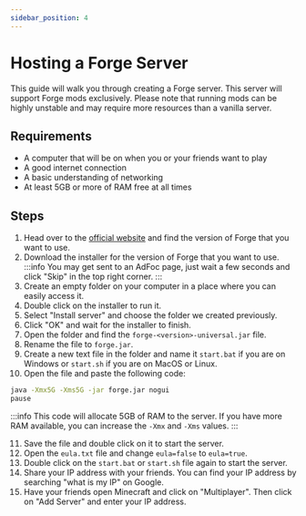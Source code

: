 ```yaml
---
sidebar_position: 4
---
```


# Hosting a Forge Server
This guide will walk you through creating a Forge server. This server will support Forge mods exclusively. Please note that running mods can be highly unstable and may require more resources than a vanilla server.

## Requirements
- A computer that will be on when you or your friends want to play
- A good internet connection
- A basic understanding of networking
- At least 5GB or more of RAM free at all times

## Steps
1. Head over to the [official website](https://files.minecraftforge.net/) and find the version of Forge that you want to use.
2. Download the installer for the version of Forge that you want to use.
:::info
You may get sent to an AdFoc page, just wait a few seconds and click "Skip" in the top right corner.
:::
3. Create an empty folder on your computer in a place where you can easily access it.
4. Double click on the installer to run it.
5. Select "Install server" and choose the folder we created previously.
6. Click "OK" and wait for the installer to finish.
7. Open the folder and find the `forge-<version>-universal.jar` file.
8. Rename the file to `forge.jar`.
9. Create a new text file in the folder and name it `start.bat` if you are on Windows or `start.sh` if you are on MacOS or Linux.
10. Open the file and paste the following code:
```bash
java -Xmx5G -Xms5G -jar forge.jar nogui
pause
```

:::info
This code will allocate 5GB of RAM to the server. If you have more RAM available, you can increase the `-Xmx` and `-Xms` values.
:::

11. Save the file and double click on it to start the server.
12. Open the `eula.txt` file and change `eula=false` to `eula=true`.
13. Double click on the `start.bat` or `start.sh` file again to start the server.
14. Share your IP address with your friends. You can find your IP address by searching "what is my IP" on Google.
15. Have your friends open Minecraft and click on "Multiplayer". Then click on "Add Server" and enter your IP address.